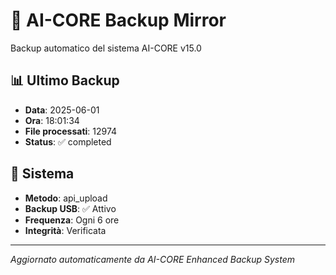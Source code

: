 # 🧬 AI-CORE Backup Mirror

Backup automatico del sistema AI-CORE v15.0

## 📊 Ultimo Backup
- **Data**: 2025-06-01
- **Ora**: 18:01:34
- **File processati**: 12974
- **Status**: ✅ completed

## 🎯 Sistema
- **Metodo**: api_upload
- **Backup USB**: ✅ Attivo
- **Frequenza**: Ogni 6 ore
- **Integrità**: Verificata

---
*Aggiornato automaticamente da AI-CORE Enhanced Backup System*
